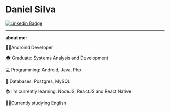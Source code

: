 # Daniel Silva


[![Linkedin Badge](https://img.shields.io/badge/-Diego%20Fernandes-6633cc?style=flat-square&logo=Linkedin&logoColor=white&link=https://www.linkedin.com/in/daniel-silva-tsi/)](https://www.linkedin.com/in/daniel-silva-tsi/) 

--------------------------
**about me:** 

<div>
<p>👨‍💻Androind Developer</p>
<p>🎓 Graduate: Systems Analysis and Development</p>
<p>💻 Programming: Android, Java, Php</p>
<p>💾 Databases: Postgres, MySQL </p>
<p>📚 I’m currently learning: NodeJS, ReactJS and React Native</p>
<p>🧑‍🎓Currently studying English</p>
</div>

